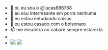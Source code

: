 - 👋 oi, eu sou o @lucas686768
- 👀 eu sou interresante em porra nenhuma
- 🌱 eu estou entudando coisas
- 💞️ eu estou casado com o bolsonaro
- 📫 me encontra no cabaré sempre estarei lá
- 
- ![](https://media.tenor.com/ZLo-IjxIl0gAAAAC/catwiggle-anime.gif)
![](https://media1.tenor.com/m/epNMHGvRyHcAAAAd/gigachad-chad.gif)
<!---
lucas686768/lucas686768 is a ✨ special ✨ repository because its `README.md` (this file) appears on your GitHub profile.
You can click the Preview link to take a look at your changes.
--->
